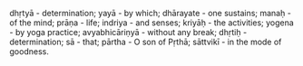 dhṛtyā - determination; yayā - by which; dhārayate - one sustains; manaḥ - of the mind; prāṇa - life; indriya - and senses; kriyāḥ - the activities; yogena - by yoga practice; avyabhicāriṇyā - without any break; dhṛtiḥ - determination; sā - that; pārtha - O son of Pṛthā; sāttvikī - in the mode of goodness.